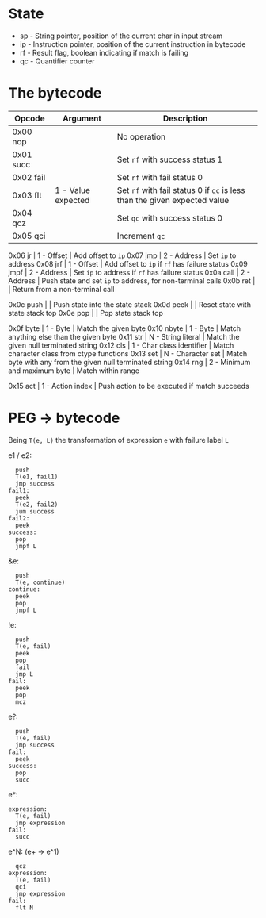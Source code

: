 State
=====
- sp - String pointer, position of the current char in input stream
- ip - Instruction pointer, position of the current instruction in bytecode
- rf - Result flag, boolean indicating if match is failing
- qc - Quantifier counter

	
The bytecode
============
Opcode    | Argument | Description
----------|----------|------------
0x00 nop  |          | No operation
0x01 succ |          | Set `rf` with success status 1
0x02 fail |          | Set `rf` with fail status 0
0x03 flt  | 1 - Value expected | Set `rf` with fail status 0 if `qc` is less than the given expected value
0x04 qcz  |          | Set `qc` with success status 0
0x05 qci  |          | Increment `qc`

0x06 jr   | 1 - Offset  | Add offset to `ip`
0x07 jmp  | 2 - Address | Set `ip` to address
0x08 jrf  | 1 - Offset  | Add offset to `ip` if `rf` has failure status
0x09 jmpf | 2 - Address | Set `ip` to address if `rf` has failure status
0x0a call | 2 - Address | Push state and set `ip` to address, for non-terminal calls
0x0b ret  |          | Return from a non-terminal call

0x0c push |          | Push state into the state stack
0x0d peek |          | Reset state with state stack top
0x0e pop  |          | Pop state stack top

0x0f byte  | 1 - Byte | Match the given byte
0x10 nbyte | 1 - Byte | Match anything else than the given byte
0x11 str   | N - String literal | Match the given null terminated string
0x12 cls   | 1 - Char class identifier | Match character class from ctype functions
0x13 set   | N - Character set | Match byte with any from the given null terminated string
0x14 rng   | 2 - Minimum and maximum byte | Match within range

0x15 act  | 1 - Action index | Push action to be executed if match succeeds


PEG -> bytecode
===============
Being `T(e, L)` the transformation of expression `e` with failure label `L`

e1 / e2:
```
  push
  T(e1, fail1)
  jmp success
fail1:
  peek
  T(e2, fail2)
  jum success
fail2:
  peek
success:
  pop
  jmpf L
```

&e:
```
  push
  T(e, continue)
continue:
  peek
  pop
  jmpf L
```

!e:
```
  push
  T(e, fail)
  peek
  pop
  fail
  jmp L
fail:
  peek
  pop
  mcz
```

e?:
```
  push
  T(e, fail)
  jmp success
fail:
  peek
success:
  pop
  succ
```

e*:
```
expression:
  T(e, fail)
  jmp expression
fail:
  succ
```

e^N: (e+ -> e^1)
```
  qcz
expression:
  T(e, fail)
  qci
  jmp expression
fail:
  flt N
```
